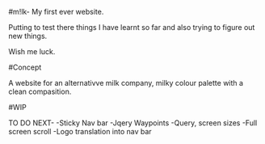 #m!lk- My first ever website.

Putting to test there things I have learnt so far and also trying to figure out new things. 

Wish me luck.

#Concept

A website for an alternativve milk company, milky colour palette with a clean compasition.

#WIP

TO DO NEXT-
-Sticky Nav bar
-Jqery Waypoints
-Query, screen sizes
-Full screen scroll
-Logo translation into nav bar